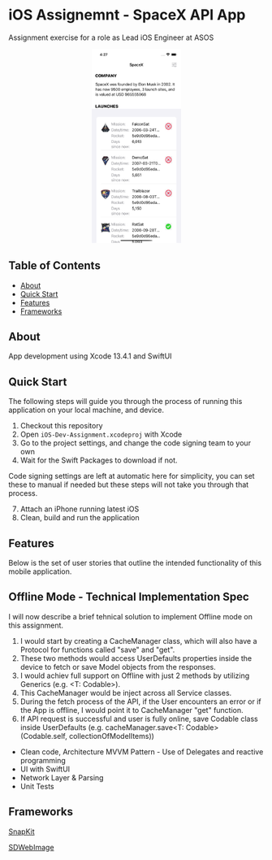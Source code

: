 # iOS Assignemnt - SpaceX API App

Assignment exercise for a role as Lead iOS Engineer at ASOS

<p align="center">
  <img width=35% src="https://github.com/Raphzz/iOS-ASOS-Assignment/blob/main/iOS-Dev-Assignment/example.png" />
</p>

## Table of Contents

- [About](#about)
- [Quick Start](#quick-start)
- [Features](#features)
- [Frameworks](#Frameworks)

## About

App development using Xcode 13.4.1 and SwiftUI

## Quick Start

The following steps will guide you through the process of running this application on your local machine, and device.

1. Checkout this repository
2. Open `iOS-Dev-Assignment.xcodeproj` with Xcode
3. Go to the project settings, and change the code signing team to your own
4. Wait for the Swift Packages to download if not.

Code signing settings are left at automatic here for simplicity, you can set these to manual if needed but these steps will not take you through that process.

7. Attach an iPhone running latest iOS
9. Clean, build and run the application

## Features

Below is the set of user stories that outline the intended functionality of this mobile application.

## Offline Mode - Technical Implementation Spec

I will now describe a brief tehnical solution to implement Offline mode on this assignment.

1. I would start by creating a CacheManager class, which will also have a Protocol for functions called "save" and "get".
2. These two methods would access UserDefaults properties inside the device to fetch or save Model objects from the responses.
3. I would achiev full support on Offline with just 2 methods by utilizing Generics (e.g. <T: Codable>).
4. This CacheManager would be inject across all Service classes.
5. During the fetch process of the API, if the User encounters an error or if the App is offline, I would point it to CacheManager "get" function.
6. If API request is successful and user is fully online, save Codable class inside UserDefaults (e.g. cacheManager.save<T: Codable>(Codable.self, collectionOfModelItems))

- Clean code, Architecture MVVM Pattern - Use of Delegates and reactive programming
- UI with SwiftUI
- Network Layer & Parsing
- Unit Tests

## Frameworks

[SnapKit](http://snapkit.io)

[SDWebImage](https://github.com/SDWebImage/SDWebImage)

